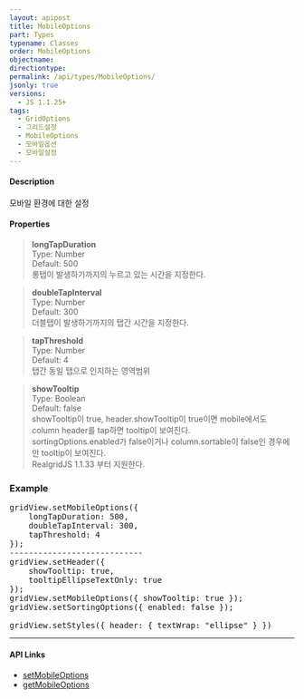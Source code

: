 ```yaml
---
layout: apipost
title: MobileOptions
part: Types
typename: Classes
order: MobileOptions
objectname: 
directiontype: 
permalink: /api/types/MobileOptions/
jsonly: true
versions:
  - JS 1.1.25+
tags:
  - GridOptions
  - 그리드설정
  - MobileOptions
  - 모바일옵션
  - 모바일설정
---
```


#### Description

 모바일 환경에 대한 설정

#### Properties

> **longTapDuration**  
> Type: Number     
> Default: 500  
> 롱탭이 발생하기까지의 누르고 있는 시간을 지정한다.    

> **doubleTapInterval**  
> Type: Number  
> Default: 300    
> 더블탭이 발생하기까지의 탭간 시간을 지정한다. 

> **tapThreshold**  
> Type: Number        
> Default: 4     
> 탭간 동일 탭으로 인지하는 영역범위      

> **showTooltip**  
> Type: Boolean        
> Default: false           
> showTooltip이 true, header.showTooltip이 true이면 mobile에서도 column header를 tap하면 tooltip이 보여진다.  
> sortingOptions.enabled가 false이거나 column.sortable이 false인 경우에만 tooltip이 보여진다.              
> RealgridJS 1.1.33 부터 지원한다.  

### Example  

<pre class="prettyprint">
gridView.setMobileOptions({
    longTapDuration: 500,
    doubleTapInterval: 300,
    tapThreshold: 4
});
----------------------------
gridView.setHeader({
    showTooltip: true,
    tooltipEllipseTextOnly: true
});
gridView.setMobileOptions({ showTooltip: true });
gridView.setSortingOptions({ enabled: false });

gridView.setStyles({ header: { textWrap: "ellipse" } })
</pre>

---

#### API Links

* [setMobileOptions](/api/GridBase/setMobileOptions/)  
* [getMobileOptions](/api/GridBase/getMobileOptions/) 

